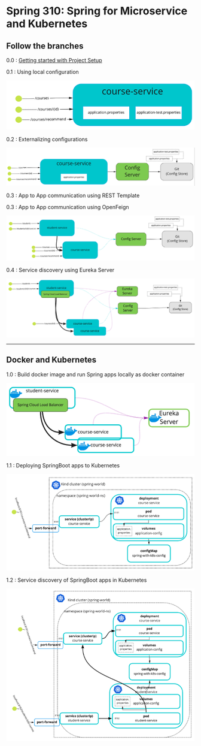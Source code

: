 # Spring 310: Spring for Microservice and Kubernetes

Follow the branches
-----

0.0 : [Getting started with Project Setup](../../tree/0.0-get-started)

0.1 : Using local configuration

![course service with internal configuration](illustrations/001-course-service-internal-config.png)

0.2 : Externalizing configurations

![course service with externalized configuration](illustrations/002-course-service-external-config.png)

0.3 : App to App communication using REST Template

0.3 : App to App communication using OpenFeign

![app to app communication using REST](illustrations/003-app2app-rest-communication.png) 

0.4 : Service discovery using Eureka Server

![service registry using eureka server](illustrations/004-integrated-with-service-registry.png) 

---

## Docker and Kubernetes

1.0 : Build docker image and run Spring apps locally as docker container

![dockerize springboot app](illustrations/005-dockerized-springboot-app.png)

1.1 : Deploying SpringBoot apps to Kubernetes

![deploy springboot app to kubernetes](illustrations/006-deploy-springboot-to-k8s.png)

1.2 : Service discovery of SpringBoot apps in Kubernetes

![deploy springboot app to kubernetes](illustrations/007-k8s-with-service-discovery.png)
